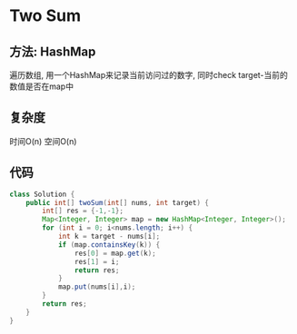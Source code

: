 # Two Sum
## 方法: HashMap
遍历数组, 用一个HashMap来记录当前访问过的数字, 同时check target-当前的数值是否在map中
## 复杂度
时间O(n) 空间O(n)
## 代码
```java
class Solution {
    public int[] twoSum(int[] nums, int target) {
        int[] res = {-1,-1};
        Map<Integer, Integer> map = new HashMap<Integer, Integer>();
        for (int i = 0; i<nums.length; i++) {
            int k = target - nums[i];
            if (map.containsKey(k)) {
                res[0] = map.get(k);
                res[1] = i;
                return res;
            }
            map.put(nums[i],i);
        }
        return res;
    }
}
```
